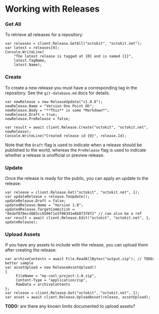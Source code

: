# Working with Releases

### Get All

To retrieve all releases for a repository:

```
var releases = client.Release.GetAll("octokit", "octokit.net");
var latest = releases[0];
Console.WriteLine(
    "The latest release is tagged at {0} and is named {1}", 
    latest.TagName, 
    latest.Name);
```

### Create

To create a new release you must have a corresponding tag in the repository. See the `git-database.md` docs for details.

```
var newRelease = new ReleaseUpdate("v1.0.0");
newRelease.Name = "Version One Point Oh";
newRelease.Body = "**This** is some *Markdown*";
newRelease.Draft = true;
newRelease.PreRelease = false;

var result = await client.Release.Create("octokit", "octokit.net", newRelease);
Console.WriteLine("Created release id {0}", release.Id);
```

Note that the `Draft` flag is used to indicate when a release should be published to the world, whereas the `PreRelease` flag is used to indicate whether a release is unofficial or preview release.

### Update

Once the release is ready for the public, you can apply an update to the release:

```
var release = client.Release.Get("octokit", "octokit.net", 1);
var updateRelease = release.ToUpdate();
updateRelease.Draft = false;
updatedRelease.Name = "Version 1.0";
updatedRelease.TargetCommitish = "0edef870ecd885cc6506f1e3f08341e8b87370f2" // can also be a ref
var result = await client.Release.Edit("octokit", "octokit.net", 1, updateRelease);
```

### Upload Assets

If you have any assets to include with the release, you can upload them after creating the release:

```
var archiveContents = await File.ReadAllBytes("output.zip"); // TODO: better sample
var assetUpload = new ReleaseAssetUpload() 
{
     FileName = "my-cool-project-1.0.zip",
     Content-Type = "application/zip",
     RawData = archiveContents
};
var release = client.Release.Get("octokit", "octokit.net", 1);
var asset = await client.Release.UploadAsset(release, assetUpload);
```

**TODO:** are there any known limits documented to upload assets?
